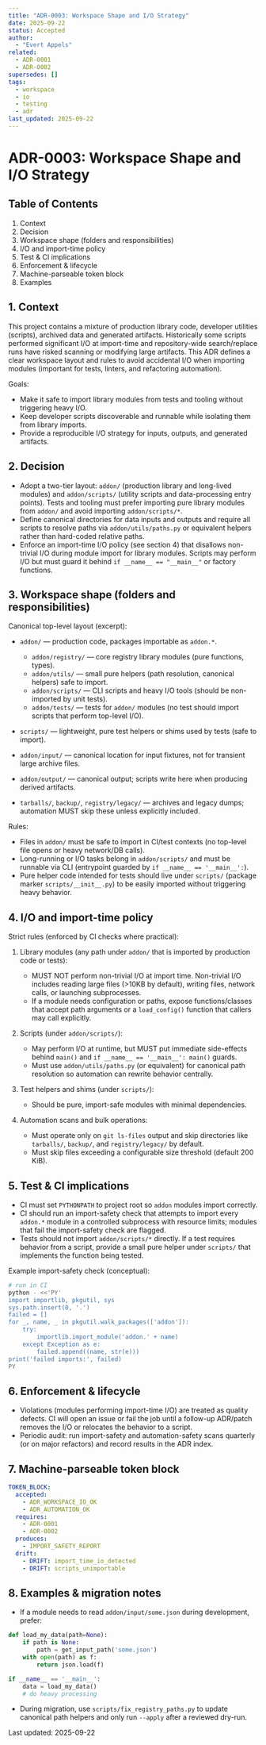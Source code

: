 ```yaml
---
title: "ADR-0003: Workspace Shape and I/O Strategy"
date: 2025-09-22
status: Accepted
author:
  - "Evert Appels"
related:
  - ADR-0001
  - ADR-0002
supersedes: []
tags:
  - workspace
  - io
  - testing
  - adr
last_updated: 2025-09-22
---
```


# ADR-0003: Workspace Shape and I/O Strategy

## Table of Contents

1. Context
2. Decision
3. Workspace shape (folders and responsibilities)
4. I/O and import-time policy
5. Test & CI implications
6. Enforcement & lifecycle
7. Machine-parseable token block
8. Examples

## 1. Context

This project contains a mixture of production library code, developer utilities (scripts),
archived data and generated artifacts. Historically some scripts performed significant I/O at
import-time and repository-wide search/replace runs have risked scanning or modifying large
artifacts. This ADR defines a clear workspace layout and rules to avoid accidental I/O when
importing modules (important for tests, linters, and refactoring automation).

Goals:

- Make it safe to import library modules from tests and tooling without triggering heavy I/O.
- Keep developer scripts discoverable and runnable while isolating them from library imports.
- Provide a reproducible I/O strategy for inputs, outputs, and generated artifacts.

## 2. Decision

- Adopt a two-tier layout: `addon/` (production library and long-lived modules) and
  `addon/scripts/` (utility scripts and data-processing entry points). Tests and tooling must
  prefer importing pure library modules from `addon/` and avoid importing `addon/scripts/*`.
- Define canonical directories for data inputs and outputs and require all scripts to resolve
  paths via `addon/utils/paths.py` or equivalent helpers rather than hard-coded relative paths.
- Enforce an import-time I/O policy (see section 4) that disallows non-trivial I/O during
  module import for library modules. Scripts may perform I/O but must guard it behind `if __name__ == "__main__"` or factory functions.

## 3. Workspace shape (folders and responsibilities)

Canonical top-level layout (excerpt):

- `addon/` — production code, packages importable as `addon.*`.

  - `addon/registry/` — core registry library modules (pure functions, types).
  - `addon/utils/` — small pure helpers (path resolution, canonical helpers) safe to import.
  - `addon/scripts/` — CLI scripts and heavy I/O tools (should be non-imported by unit tests).
  - `addon/tests/` — tests for `addon/` modules (no test should import scripts that perform top-level I/O).

- `scripts/` — lightweight, pure test helpers or shims used by tests (safe to import).

- `addon/input/` — canonical location for input fixtures, not for transient large archive files.
- `addon/output/` — canonical output; scripts write here when producing derived artifacts.
- `tarballs/`, `backup/`, `registry/legacy/` — archives and legacy dumps; automation MUST skip these unless explicitly included.

Rules:

- Files in `addon/` must be safe to import in CI/test contexts (no top-level file opens or heavy network/DB calls).
- Long-running or I/O tasks belong in `addon/scripts/` and must be runnable via CLI (entrypoint guarded by `if __name__ == '__main__':`).
- Pure helper code intended for tests should live under `scripts/` (package marker `scripts/__init__.py`) to be easily imported without triggering heavy behavior.

## 4. I/O and import-time policy

Strict rules (enforced by CI checks where practical):

1. Library modules (any path under `addon/` that is imported by production code or tests):

   - MUST NOT perform non-trivial I/O at import time. Non-trivial I/O includes reading large files (>10KB by default), writing files, network calls, or launching subprocesses.
   - If a module needs configuration or paths, expose functions/classes that accept path arguments or a `load_config()` function that callers may call explicitly.

2. Scripts (under `addon/scripts/`):

   - May perform I/O at runtime, but MUST put immediate side-effects behind `main()` and `if __name__ == '__main__': main()` guards.
   - Must use `addon/utils/paths.py` (or equivalent) for canonical path resolution so automation can rewrite behavior centrally.

3. Test helpers and shims (under `scripts/`):

   - Should be pure, import-safe modules with minimal dependencies.

4. Automation scans and bulk operations:
   - Must operate only on `git ls-files` output and skip directories like `tarballs/`, `backup/`, and `registry/legacy/` by default.
   - Must skip files exceeding a configurable size threshold (default 200 KiB).

## 5. Test & CI implications

- CI must set `PYTHONPATH` to project root so `addon` modules import correctly.
- CI should run an import-safety check that attempts to import every `addon.*` module in a controlled subprocess with resource limits; modules that fail the import-safety check are flagged.
- Tests should not import `addon/scripts/*` directly. If a test requires behavior from a script, provide a small pure helper under `scripts/` that implements the function being tested.

Example import-safety check (conceptual):

```sh
# run in CI
python - <<'PY'
import importlib, pkgutil, sys
sys.path.insert(0, '.')
failed = []
for _, name, _ in pkgutil.walk_packages(['addon']):
    try:
        importlib.import_module('addon.' + name)
    except Exception as e:
        failed.append((name, str(e)))
print('failed imports:', failed)
PY
```

## 6. Enforcement & lifecycle

- Violations (modules performing import-time I/O) are treated as quality defects. CI will open an issue or fail the job until a follow-up ADR/patch removes the I/O or relocates the behavior to a script.
- Periodic audit: run import-safety and automation-safety scans quarterly (or on major refactors) and record results in the ADR index.

## 7. Machine-parseable token block

```yaml
TOKEN_BLOCK:
  accepted:
    - ADR_WORKSPACE_IO_OK
    - ADR_AUTOMATION_OK
  requires:
    - ADR-0001
    - ADR-0002
  produces:
    - IMPORT_SAFETY_REPORT
  drift:
    - DRIFT: import_time_io_detected
    - DRIFT: scripts_unimportable
```

## 8. Examples & migration notes

- If a module needs to read `addon/input/some.json` during development, prefer:

```py
def load_my_data(path=None):
    if path is None:
        path = get_input_path('some.json')
    with open(path) as f:
        return json.load(f)

if __name__ == '__main__':
    data = load_my_data()
    # do heavy processing
```

- During migration, use `scripts/fix_registry_paths.py` to update canonical path helpers and only run `--apply` after a reviewed dry-run.

Last updated: 2025-09-22
